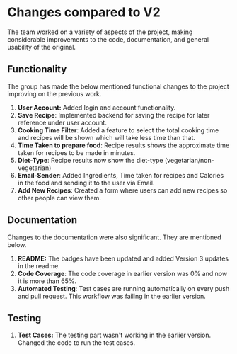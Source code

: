 # Changes compared to V2

The team worked on a variety of aspects of the project, making considerable improvements to the code, documentation, and general usability of the original.

## Functionality

The group has made the below mentioned functional changes to the project improving on the previous work.

1. **User Account:** Added login and account functionality.
2. **Save Recipe**: Implemented backend for saving the recipe for later reference under user account.
3. **Cooking Time Filter**: Added a feature to select the total cooking time and recipes will be shown which will take less time than that.
4. **Time Taken to prepare food**: Recipe results shows the approximate time taken for recipes to be made in minutes.
5. **Diet-Type**: Recipe results now show the diet-type (vegetarian/non-vegetarian)
6. **Email-Sender**: Added Ingredients, Time taken for recipes and Calories in the food and sending it to the user via Email.
7. **Add New Recipes**: Created a form where users can add new recipes so other people can view them.

## Documentation

Changes to the documentation were also significant. They are mentioned below.

1. **README:** The badges have been updated and added Version 3 updates in the readme.
2. **Code Coverage**: The code coverage in earlier version was 0% and now it is more than 65%.
3. **Automated Testing**: Test cases are running automatically on every push and pull request. This workflow was failing in the earlier version.

## Testing

1. **Test Cases:** The testing part wasn't working in the earlier version. Changed the code to run the test cases.
